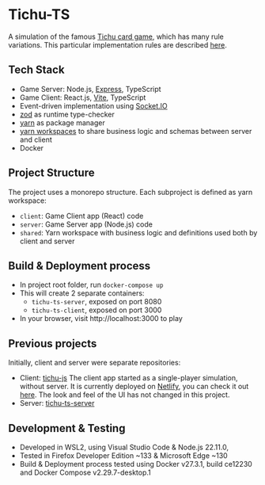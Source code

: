 # Tichu-TS

A simulation of the famous
[Tichu card game](https://en.wikipedia.org/wiki/Tichu),
which has many rule variations. This particular implementation rules are described
[here](http://www.gamecabinet.com/rules/Tichu.html).

## Tech Stack
- Game Server: Node.js, [Express](https://expressjs.com/), TypeScript
- Game Client: React.js, [Vite](https://vite.dev/), TypeScript
- Event-driven implementation using [Socket.IO](https://socket.io/)
- [zod](https://zod.dev/) as runtime type-checker
- [yarn](https://yarnpkg.com/) as package manager
- [yarn workspaces](https://yarnpkg.com/features/workspaces) to share business
logic and schemas between server and client
- Docker

## Project Structure
The project uses a monorepo structure.
Each subproject is defined as yarn workspace:
- `client`: Game Client app (React) code
- `server`: Game Server app (Node.js) code
- `shared`: Yarn workspace with business logic and definitions used
both by client and server

## Build & Deployment process
- In project root folder, run `docker-compose up`
- This will create 2 separate containers:
    - `tichu-ts-server`, exposed on port 8080
    - `tichu-ts-client`, exposed on port 3000
- In your browser, visit http://localhost:3000 to play

## Previous projects
Initially, client and server were separate repositories:
- Client: [tichu-js](https://github.com/pspanoudakis/tichu-js)
The client app started as a single-player simulation, without server.
It is currently deployed on [Netlify](https://www.netlify.com/),
you can check it out [here](https://lucid-williams-1b1e7c.netlify.app/).
The look and feel of the UI has not changed in this project.
- Server: [tichu-ts-server](https://github.com/pspanoudakis/tichu-ts-server)

## Development & Testing
- Developed in WSL2, using Visual Studio Code & Node.js 22.11.0,
- Tested in Firefox Developer Edition ~133 & Microsoft Edge ~130
- Build & Deployment process tested using Docker v27.3.1, build ce12230
and Docker Compose v2.29.7-desktop.1
